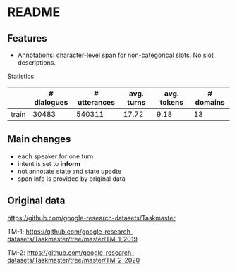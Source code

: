 # README

## Features

- Annotations: character-level span for non-categorical slots. No slot descriptions.

Statistics:

|       | \# dialogues | \# utterances | avg. turns | avg. tokens | \# domains |
| ----- | ------------ | ------------- | ---------- | ----------- | ---------- |
| train | 30483        | 540311        | 17.72      | 9.18        | 13         |

## Main changes

- each speaker for one turn
- intent is set to **inform**
- not annotate state and state upadte
- span info is provided by original data

## Original data

https://github.com/google-research-datasets/Taskmaster

TM-1: https://github.com/google-research-datasets/Taskmaster/tree/master/TM-1-2019

TM-2: https://github.com/google-research-datasets/Taskmaster/tree/master/TM-2-2020

